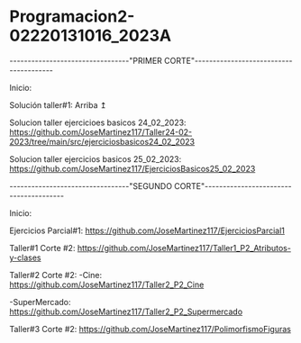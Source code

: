 # Programacion2-02220131016_2023A

---------------------------------"PRIMER CORTE"---------------------------------------

Inicio: 

Solución taller#1: Arriba ↥

Solucion taller ejercicioes basicos 24_02_2023: https://github.com/JoseMartinez117/Taller24-02-2023/tree/main/src/ejerciciosbasicos24_02_2023

Solucion taller ejercicios basicos 25_02_2023: https://github.com/JoseMartinez117/EjerciciosBasicos25_02_2023


---------------------------------"SEGUNDO CORTE"---------------------------------------

Inicio:

Ejercicios Parcial#1: https://github.com/JoseMartinez117/EjerciciosParcial1

Taller#1 Corte #2: https://github.com/JoseMartinez117/Taller1_P2_Atributos-y-clases

Taller#2 Corte #2:
-Cine: https://github.com/JoseMartinez117/Taller2_P2_Cine

-SuperMercado: https://github.com/JoseMartinez117/Taller2_P2_Supermercado

Taller#3 Corte #2: https://github.com/JoseMartinez117/PolimorfismoFiguras

